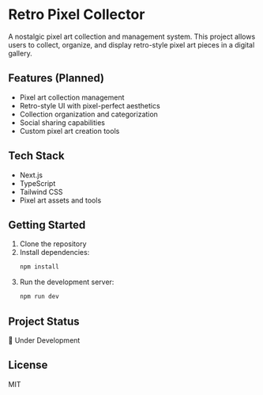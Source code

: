 # Retro Pixel Collector

A nostalgic pixel art collection and management system. This project allows users to collect, organize, and display retro-style pixel art pieces in a digital gallery.

## Features (Planned)

- Pixel art collection management
- Retro-style UI with pixel-perfect aesthetics
- Collection organization and categorization
- Social sharing capabilities
- Custom pixel art creation tools

## Tech Stack

- Next.js
- TypeScript
- Tailwind CSS
- Pixel art assets and tools

## Getting Started

1. Clone the repository
2. Install dependencies:
   ```bash
   npm install
   ```
3. Run the development server:
   ```bash
   npm run dev
   ```

## Project Status

🚧 Under Development

## License

MIT 